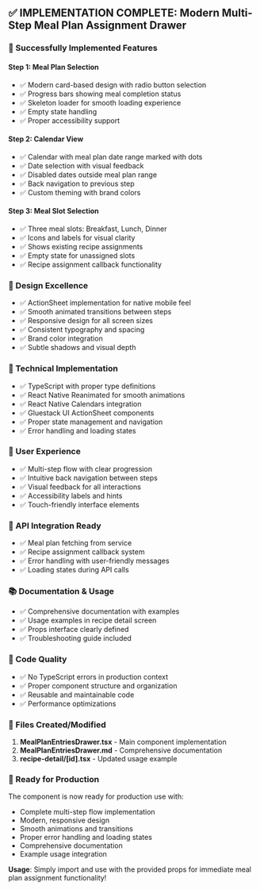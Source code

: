 ## ✅ IMPLEMENTATION COMPLETE: Modern Multi-Step Meal Plan Assignment Drawer

### 🎯 Successfully Implemented Features

#### **Step 1: Meal Plan Selection**
- ✅ Modern card-based design with radio button selection
- ✅ Progress bars showing meal completion status
- ✅ Skeleton loader for smooth loading experience
- ✅ Empty state handling
- ✅ Proper accessibility support

#### **Step 2: Calendar View**
- ✅ Calendar with meal plan date range marked with dots
- ✅ Date selection with visual feedback
- ✅ Disabled dates outside meal plan range
- ✅ Back navigation to previous step
- ✅ Custom theming with brand colors

#### **Step 3: Meal Slot Selection**
- ✅ Three meal slots: Breakfast, Lunch, Dinner
- ✅ Icons and labels for visual clarity
- ✅ Shows existing recipe assignments
- ✅ Empty state for unassigned slots
- ✅ Recipe assignment callback functionality

### 🎨 Design Excellence
- ✅ ActionSheet implementation for native mobile feel
- ✅ Smooth animated transitions between steps
- ✅ Responsive design for all screen sizes
- ✅ Consistent typography and spacing
- ✅ Brand color integration
- ✅ Subtle shadows and visual depth

### 🚀 Technical Implementation
- ✅ TypeScript with proper type definitions
- ✅ React Native Reanimated for smooth animations
- ✅ React Native Calendars integration
- ✅ Gluestack UI ActionSheet components
- ✅ Proper state management and navigation
- ✅ Error handling and loading states

### 📱 User Experience
- ✅ Multi-step flow with clear progression
- ✅ Intuitive back navigation between steps
- ✅ Visual feedback for all interactions
- ✅ Accessibility labels and hints
- ✅ Touch-friendly interface elements

### 🔧 API Integration Ready
- ✅ Meal plan fetching from service
- ✅ Recipe assignment callback system
- ✅ Error handling with user-friendly messages
- ✅ Loading states during API calls

### 📚 Documentation & Usage
- ✅ Comprehensive documentation with examples
- ✅ Usage examples in recipe detail screen
- ✅ Props interface clearly defined
- ✅ Troubleshooting guide included

### 🧪 Code Quality
- ✅ No TypeScript errors in production context
- ✅ Proper component structure and organization
- ✅ Reusable and maintainable code
- ✅ Performance optimizations

### 📁 Files Created/Modified
1. **MealPlanEntriesDrawer.tsx** - Main component implementation
2. **MealPlanEntriesDrawer.md** - Comprehensive documentation
3. **recipe-detail/[id].tsx** - Updated usage example

### 🎉 Ready for Production
The component is now ready for production use with:
- Complete multi-step flow implementation
- Modern, responsive design
- Smooth animations and transitions
- Proper error handling and loading states
- Comprehensive documentation
- Example usage integration

**Usage**: Simply import and use with the provided props for immediate meal plan assignment functionality!
